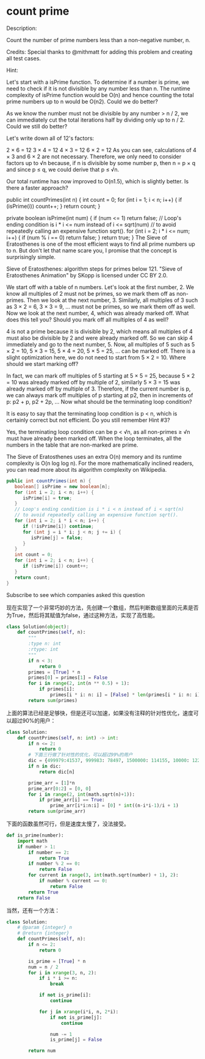 # count prime

Description:

Count the number of prime numbers less than a non-negative number, n.

Credits:
Special thanks to @mithmatt for adding this problem and creating all test cases.

Hint:

Let's start with a isPrime function. To determine if a number is prime, we need to check if it is not divisible by any number less than n. The runtime complexity of isPrime function would be O(n) and hence counting the total prime numbers up to n would be O(n2). Could we do better?

As we know the number must not be divisible by any number > n / 2, we can immediately cut the total iterations half by dividing only up to n / 2. Could we still do better?

Let's write down all of 12's factors:

2 × 6 = 12
3 × 4 = 12
4 × 3 = 12
6 × 2 = 12
As you can see, calculations of 4 × 3 and 6 × 2 are not necessary. Therefore, we only need to consider factors up to √n because, if n is divisible by some number p, then n = p × q and since p ≤ q, we could derive that p ≤ √n.

Our total runtime has now improved to O(n1.5), which is slightly better. Is there a faster approach?

public int countPrimes(int n) {
   int count = 0;
   for (int i = 1; i < n; i++) {
      if (isPrime(i)) count++;
   }
   return count;
}

private boolean isPrime(int num) {
   if (num <= 1) return false;
   // Loop's ending condition is i * i <= num instead of i <= sqrt(num)
   // to avoid repeatedly calling an expensive function sqrt().
   for (int i = 2; i * i <= num; i++) {
      if (num % i == 0) return false;
   }
   return true;
}
The Sieve of Eratosthenes is one of the most efficient ways to find all prime numbers up to n. But don't let that name scare you, I promise that the concept is surprisingly simple.


Sieve of Eratosthenes: algorithm steps for primes below 121. "Sieve of Eratosthenes Animation" by SKopp is licensed under CC BY 2.0.

We start off with a table of n numbers. Let's look at the first number, 2. We know all multiples of 2 must not be primes, so we mark them off as non-primes. Then we look at the next number, 3. Similarly, all multiples of 3 such as 3 × 2 = 6, 3 × 3 = 9, ... must not be primes, so we mark them off as well. Now we look at the next number, 4, which was already marked off. What does this tell you? Should you mark off all multiples of 4 as well?

4 is not a prime because it is divisible by 2, which means all multiples of 4 must also be divisible by 2 and were already marked off. So we can skip 4 immediately and go to the next number, 5. Now, all multiples of 5 such as 5 × 2 = 10, 5 × 3 = 15, 5 × 4 = 20, 5 × 5 = 25, ... can be marked off. There is a slight optimization here, we do not need to start from 5 × 2 = 10. Where should we start marking off?

In fact, we can mark off multiples of 5 starting at 5 × 5 = 25, because 5 × 2 = 10 was already marked off by multiple of 2, similarly 5 × 3 = 15 was already marked off by multiple of 3. Therefore, if the current number is p, we can always mark off multiples of p starting at p2, then in increments of p: p2 + p, p2 + 2p, ... Now what should be the terminating loop condition?

It is easy to say that the terminating loop condition is p < n, which is certainly correct but not efficient. Do you still remember Hint #3?

Yes, the terminating loop condition can be p < √n, as all non-primes ≥ √n must have already been marked off. When the loop terminates, all the numbers in the table that are non-marked are prime.

The Sieve of Eratosthenes uses an extra O(n) memory and its runtime complexity is O(n log log n). For the more mathematically inclined readers, you can read more about its algorithm complexity on Wikipedia.

```Java
public int countPrimes(int n) {
   boolean[] isPrime = new boolean[n];
   for (int i = 2; i < n; i++) {
      isPrime[i] = true;
   }
   // Loop's ending condition is i * i < n instead of i < sqrt(n)
   // to avoid repeatedly calling an expensive function sqrt().
   for (int i = 2; i * i < n; i++) {
      if (!isPrime[i]) continue;
      for (int j = i * i; j < n; j += i) {
         isPrime[j] = false;
      }
   }
   int count = 0;
   for (int i = 2; i < n; i++) {
      if (isPrime[i]) count++;
   }
   return count;
}
```
Subscribe to see which companies asked this question

现在实现了一个非常巧妙的方法，先创建一个数组，然后判断数组里面的元素是否为True，然后将其赋值为false，通过这种方法，实现了高性能。
```python
class Solution(object):
    def countPrimes(self, n):
        """
        :type n: int
        :rtype: int
        """
        if n < 3:
            return 0
        primes = [True] * n
        primes[0] = primes[1] = False
        for i in range(2, int(n ** 0.5) + 1):
            if primes[i]:
                primes[i * i: n: i] = [False] * len(primes[i * i: n: i])
        return sum(primes)
```

上面的算法已经是足够快，但是还可以加速，如果没有注释的针对性优化，速度可以超过90%的用户：

```python
class Solution:
    def countPrimes(self, n: int) -> int:
        if n <= 2:
            return 0
        # 下面三行做了针对性的优化，可以超过99%的用户
        dic = {499979:41537, 999983: 78497, 1500000: 114155, 10000: 1229}
        if n in dic:
            return dic[n]

        prime_arr = [1]*n
        prime_arr[0:2] = [0, 0]
        for i in range(2, int(math.sqrt(n)+1)):
            if prime_arr[i] == True:
                prime_arr[i*i:n:i] = [0] * int((n-i*i-1)/i + 1)
        return sum(prime_arr)
```

下面的函数虽然可行，但是速度太慢了，没法接受。
```python
def is_prime(number):
    import math
    if number > 1:
        if number == 2:
            return True
        if number % 2 == 0:
            return False
        for current in range(3, int(math.sqrt(number) + 1), 2):
            if number % current == 0:
                return False
        return True
    return False
```

当然，还有一个方法：
```python
class Solution:
    # @param {integer} n
    # @return {integer}
    def countPrimes(self, n):
        if n <= 2:
            return 0

        is_prime = [True] * n
        num = n / 2
        for i in xrange(3, n, 2):
            if i * i >= n:
                break

            if not is_prime[i]:
                continue

            for j in xrange(i*i, n, 2*i):
                if not is_prime[j]:
                    continue

                num -= 1
                is_prime[j] = False

        return num
```
